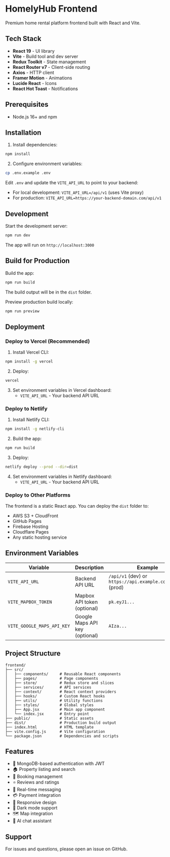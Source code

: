 # HomelyHub Frontend

Premium home rental platform frontend built with React and Vite.

## Tech Stack

- **React 19** - UI library
- **Vite** - Build tool and dev server
- **Redux Toolkit** - State management
- **React Router v7** - Client-side routing
- **Axios** - HTTP client
- **Framer Motion** - Animations
- **Lucide React** - Icons
- **React Hot Toast** - Notifications

## Prerequisites

- Node.js 16+ and npm

## Installation

1. Install dependencies:
```bash
npm install
```

2. Configure environment variables:
```bash
cp .env.example .env
```

Edit `.env` and update the `VITE_API_URL` to point to your backend:
- For local development: `VITE_API_URL=/api/v1` (uses Vite proxy)
- For production: `VITE_API_URL=https://your-backend-domain.com/api/v1`

## Development

Start the development server:
```bash
npm run dev
```

The app will run on `http://localhost:3000`

## Build for Production

Build the app:
```bash
npm run build
```

The build output will be in the `dist` folder.

Preview production build locally:
```bash
npm run preview
```

## Deployment

### Deploy to Vercel (Recommended)

1. Install Vercel CLI:
```bash
npm install -g vercel
```

2. Deploy:
```bash
vercel
```

3. Set environment variables in Vercel dashboard:
   - `VITE_API_URL` - Your backend API URL

### Deploy to Netlify

1. Install Netlify CLI:
```bash
npm install -g netlify-cli
```

2. Build the app:
```bash
npm run build
```

3. Deploy:
```bash
netlify deploy --prod --dir=dist
```

4. Set environment variables in Netlify dashboard:
   - `VITE_API_URL` - Your backend API URL

### Deploy to Other Platforms

The frontend is a static React app. You can deploy the `dist` folder to:
- AWS S3 + CloudFront
- GitHub Pages
- Firebase Hosting
- Cloudflare Pages
- Any static hosting service

## Environment Variables

| Variable | Description | Example |
|----------|-------------|---------|
| `VITE_API_URL` | Backend API URL | `/api/v1` (dev) or `https://api.example.com/api/v1` (prod) |
| `VITE_MAPBOX_TOKEN` | Mapbox API token (optional) | `pk.eyJ1...` |
| `VITE_GOOGLE_MAPS_API_KEY` | Google Maps API key (optional) | `AIza...` |

## Project Structure

```
frontend/
├── src/
│   ├── components/     # Reusable React components
│   ├── pages/          # Page components
│   ├── store/          # Redux store and slices
│   ├── services/       # API services
│   ├── context/        # React context providers
│   ├── hooks/          # Custom React hooks
│   ├── utils/          # Utility functions
│   ├── styles/         # Global styles
│   ├── App.jsx         # Main app component
│   └── index.jsx       # Entry point
├── public/             # Static assets
├── dist/               # Production build output
├── index.html          # HTML template
├── vite.config.js      # Vite configuration
└── package.json        # Dependencies and scripts
```

## Features

- 🔐 MongoDB-based authentication with JWT
- 🏠 Property listing and search
- 📅 Booking management
- ⭐ Reviews and ratings
- 💬 Real-time messaging
- 💳 Payment integration
- 📱 Responsive design
- 🌙 Dark mode support
- 🗺️ Map integration
- 🤖 AI chat assistant

## Support

For issues and questions, please open an issue on GitHub.
